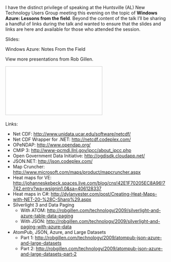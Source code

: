 I have the distinct privilege of speaking at the Huntsville (AL) New Technology Users Group meeting this evening on the
topic of __Windows Azure: Lessons from the field__. Beyond the content of the talk I’ll be sharing a handful of links
during the talk and wanted to ensure that the slides and links are here and available for those who attended the
session.

Slides:

Windows Azure: Notes From the Field

View more presentations from Rob Gillen.

<div class="embed-container">
  <iframe src="//www.slideshare.net/slideshow/embed_code/1997421" frameborder="0" marginwidth="0" marginheight="0"
    scrolling="no" style="border:1px solid #CCC; border-width:1px; margin-bottom:5px; max-width: 100%;" allowfullscreen>
  </iframe>
</div>

Links:

* Net CDF: <http://www.unidata.ucar.edu/software/netcdf/>
* Net CDF Wrapper for .NET: <http://netcdf.codeplex.com/>
* OPeNDAP: <http://www.opendap.org/>
* CMIP 3: <http://www-pcmdi.llnl.gov/ipcc/about_ipcc.php>
* Open Government Data Initiative: <http://ogdisdk.cloudapp.net/>
* JSON.NET: <http://json.codeplex.com/>
* Map Cruncher: <http://www.microsoft.com/maps/product/mapcruncher.aspx>
* Heat maps for VE: <http://johanneskebeck.spaces.live.com/blog/cns!42E1F70205EC8A96!7742.entry?wa=wsignin1.0&sa=406128337>
* Heat maps in C#: <http://dylanvester.com/post/Creating-Heat-Maps-with-NET-20-%28C-Sharp%29.aspx>
* Silverlight 3 and Data Paging
  * With ATOM: <http://robgillen.com/technology/2009/silverlight-and-azure-table-data-paging>
  * With JSON: <http://robgillen.com/technology/2009/silverlight-and-paging-with-azure-data>
* AtomPub, JSON, Azure, and Large Datasets
  * Part 1: <http://robgillen.com/technology/2009/atompub-json-azure-and-large-datasets>
  * Part 2: <http://robgillen.com/technology/2009/atompub-json-azure-and-large-datasets-part-2>